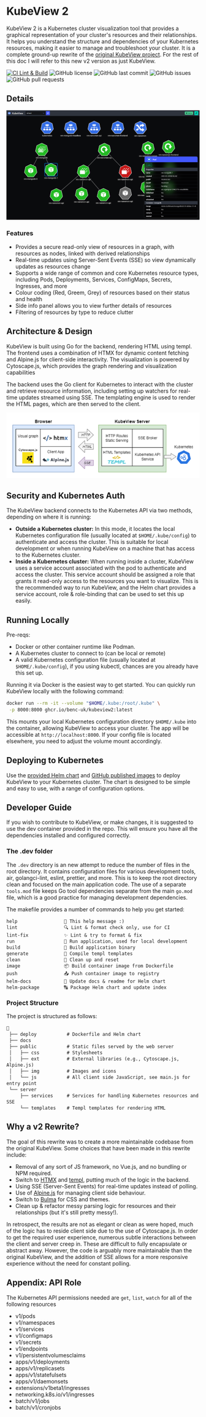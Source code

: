 # KubeView 2

KubeView 2 is a Kubernetes cluster visualization tool that provides a graphical representation of your cluster's resources and their relationships. It helps you understand the structure and dependencies of your Kubernetes resources, making it easier to manage and troubleshoot your cluster. It is a complete ground-up rewrite of the [original KubeView project](https://github.com/benc-uk/kubeview). For the rest of this doc I will refer to this new v2 version as just KubeView.

[![CI Lint & Build](https://github.com/benc-uk/kubeview2/actions/workflows/ci.yaml/badge.svg)](https://github.com/benc-uk/kubeview2/actions/workflows/ci.yaml)
![GitHub license](https://img.shields.io/github/license/benc-uk/kubeview2)
![GitHub last commit](https://img.shields.io/github/last-commit/benc-uk/kubeview2)
![GitHub issues](https://img.shields.io/github/issues/benc-uk/kubeview2)
![GitHub pull requests](https://img.shields.io/github/issues-pr/benc-uk/kubeview2)

## Details

![](./docs/screen.png)

### Features

- Provides a secure read-only view of resources in a graph, with resources as nodes, linked with derived relationships
- Real-time updates using Server-Sent Events (SSE) so view dynamically updates as resources change
- Supports a wide range of common and core Kubernetes resource types, including Pods, Deployments, Services, ConfigMaps, Secrets, Ingresses, and more
- Colour coding (Red, Greem, Grey) of resources based on their status and health
- Side info panel allows you to view further details of resources
- Filtering of resources by type to reduce clutter

## Architecture & Design

KubeView is built using Go for the backend, rendering HTML using templ. The frontend uses a combination of HTMX for dynamic content fetching and Alpine.js for client-side interactivity. The visualization is powered by Cytoscape.js, which provides the graph rendering and visualization capabilities

The backend uses the Go client for Kubernetes to interact with the cluster and retrieve resource information, including setting up watchers for real-time updates streamed using SSE. The templating engine is used to render the HTML pages, which are then served to the client.

![diagram of system](./docs/diagram.drawio.png)

## Security and Kubernetes Auth

The KubeView backend connects to the Kubernetes API via two methods, depending on where it is running:

- **Outside a Kubernetes cluster:** In this mode, it locates the local Kubernetes configuration file (usually located at `$HOME/.kube/config`) to authenticate and access the cluster. This is suitable for local development or when running KubeView on a machine that has access to the Kubernetes cluster.
- **Inside a Kubernetes cluster:** When running inside a cluster, KubeView uses a service account associated with the pod to authenticate and access the cluster. This service account should be assigned a role that grants it read-only access to the resources you want to visualize. This is the recommended way to run KubeView, and the Helm chart provides a service account, role & role-binding that can be used to set this up easily.

## Running Locally

Pre-reqs:

- Docker or other container runtime like Podman.
- A Kubernetes cluster to connect to (can be local or remote)
- A valid Kubernetes configuration file (usually located at `$HOME/.kube/config`), if you using kubectl, chances are you already have this set up.

Running it via Docker is the easiest way to get started. You can quickly run KubeView locally with the following command:

```bash
docker run --rm -it --volume "$HOME/.kube:/root/.kube" \
 -p 8000:8000 ghcr.io/benc-uk/kubeview2:latest
```

This mounts your local Kubernetes configuration directory `$HOME/.kube` into the container, allowing KubeView to access your cluster. The app will be accessible at `http://localhost:8000`. If your config file is located elsewhere, you need to adjust the volume mount accordingly.

## Deploying to Kubernetes

Use the [provided Helm chart](deploy/helm) and [GitHub published images](https://github.com/benc-uk?tab=packages&repo_name=kubeview2) to deploy KubeView to your Kubernetes cluster. The chart is designed to be simple and easy to use, with a range of configuration options.

## Developer Guide

If you wish to contribute to KubeView, or make changes, it is suggested to use the dev container provided in the repo. This will ensure you have all the dependencies installed and configured correctly.

### The .dev folder

The `.dev` directory is an new attempt to reduce the number of files in the root directory. It contains configuration files for various development tools, air, golangci-lint, eslint, prettier, and more. This is to keep the root directory clean and focused on the main application code. The use of a separate `tools.mod` file keeps Go tool dependencies separate from the main `go.mod` file, which is a good practice for managing development dependencies.

The makefile provides a number of commands to help you get started:

```text
help                 💬 This help message :)
lint                 🔍 Lint & format check only, use for CI
lint-fix             ✨ Lint & try to format & fix
run                  🏃 Run application, used for local development
build                🔨 Build application binary
generate             📑 Compile templ templates
clean                🧹 Clean up and reset
image                📦 Build container image from Dockerfile
push                 📤 Push container image to registry
helm-docs            📜 Update docs & readme for Helm chart
helm-package         🔠 Package Helm chart and update index
```

### Project Structure

The project is structured as follows:

```text
📂
 ├── deploy           # Dockerfile and Helm chart
 ├── docs
 ├── public           # Static files served by the web server
 │   ├── css          # Stylesheets
 │   ├── ext          # External libraries (e.g., Cytoscape.js, Alpine.js)
 │   ├── img          # Images and icons
 │   └── js           # All client side JavaScript, see main.js for entry point
 └── server
     ├── services     # Services for handling Kubernetes resources and SSE
     └── templates    # Templ templates for rendering HTML
```

## Why a v2 Rewrite?

The goal of this rewrite was to create a more maintainable codebase from the original KubeView. Some choices that have been made in this rewrite include:

- Removal of any sort of JS framework, no Vue.js, and no bundling or NPM required.
- Switch to [HTMX](https://htmx.org/) and [templ](https://templ.guide/), putting much of the logic in the backend.
- Using SSE (Server-Sent Events) for real-time updates instead of polling.
- Use of [Alpine.js](https://alpinejs.dev/) for managing client side behaviour.
- Switch to [Bulma](https://bulma.io/) for CSS and themes.
- Clean up & refactor messy parsing logic for resources and their relationships (but it's still pretty messy!).

In retrospect, the results are not as elegant or clean as were hoped, much of the logic has to reside client side due to the use of Cytoscape.js. In order to get the required user experience, numerous subtle interactions between the client and server creep in. These are difficult to fully encapsulate or abstract away. However, the code is arguably more maintainable than the original KubeView, and the addition of SSE allows for a more responsive experience without the need for constant polling.

## Appendix: API Role

The Kubernetes API permissions needed are `get`, `list`, `watch` for all of the following resources

- v1/pods
- v1/namespaces
- v1/services
- v1/configmaps
- v1/secrets
- v1/endpoints
- v1/persistentvolumesclaims
- apps/v1/deployments
- apps/v1/replicasets
- apps/v1/statefulsets
- apps/v1/daemonsets
- extensions/v1beta1/ingresses
- networking.k8s.io/v1/ingresses
- batch/v1/jobs
- batch/v1/cronjobs
